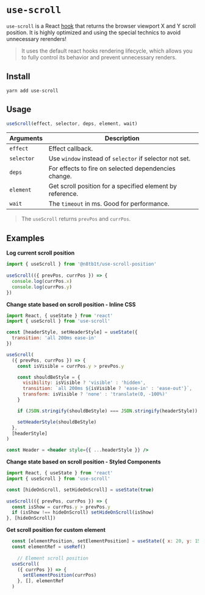 # `use-scroll`

`use-scroll` is a React [hook](https://reactjs.org/docs/hooks-reference.html) that returns the browser viewport X and Y scroll position. It is highly optimized and using the special technics to avoid unnecessary rerenders!

> It uses the default react hooks rendering lifecycle, which allows you to fully control its behavior and prevent unnecessary renders.

## Install
```
yarn add use-scroll
```

## Usage

```jsx
useScroll(effect, selector, deps, element, wait)
```

| Arguments | Description |
| --------- | ----------- |
`effect`    | Effect callback.
`selector`      | Use `window` instead of `selector` if selector not set.
`deps`      | For effects  to fire on selected dependencies change.
`element`      | Get scroll position for a specified element by reference.
`wait`      | The `timeout` in ms. Good for performance.

> The `useScroll` returns `prevPos` and `currPos`.

## Examples

**Log current scroll position**
```jsx
import { useScroll } from '@n8tb1t/use-scroll-position'
  
useScroll(({ prevPos, currPos }) => {
  console.log(currPos.x)
  console.log(currPos.y)
})
```
**Change state based on scroll position - Inline CSS**
```jsx
import React, { useState } from 'react'
import { useScroll } from 'use-scroll'

const [headerStyle, setHeaderStyle] = useState({
  transition: 'all 200ms ease-in'
})

useScroll(
  ({ prevPos, currPos }) => {
    const isVisible = currPos.y > prevPos.y

    const shouldBeStyle = {
      visibility: isVisible ? 'visible' : 'hidden',
      transition: `all 200ms ${isVisible ? 'ease-in' : 'ease-out'}`,
      transform: isVisible ? 'none' : 'translate(0, -100%)'
    }

    if (JSON.stringify(shouldBeStyle) === JSON.stringify(headerStyle)) return

    setHeaderStyle(shouldBeStyle)
  },
  [headerStyle]
)

const Header = <header style={{ ...headerStyle }} />
```

**Change state based on scroll position - Styled Components**
```jsx
import React, { useState } from 'react'
import { useScroll } from 'use-scroll'

const [hideOnScroll, setHideOnScroll] = useState(true)
  
useScroll(({ prevPos, currPos }) => {
  const isShow = currPos.y > prevPos.y
  if (isShow !== hideOnScroll) setHideOnScroll(isShow)
}, [hideOnScroll])
```
**Get scroll position for custom element**
```jsx
  const [elementPosition, setElementPosition] = useState({ x: 20, y: 150 })
  const elementRef = useRef()
  
    // Element scroll position
  useScroll(
    ({ currPos }) => {
      setElementPosition(currPos)
    }, [], elementRef
  )
```
